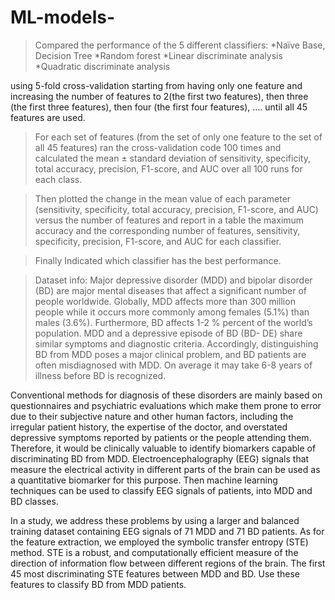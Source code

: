 # ML-models-

>Compared the performance of the 5 different classifiers: 
       *Naïve Base, Decision Tree
       *Random forest
       *Linear discriminate analysis
       *Quadratic discriminate analysis

using 5-fold cross-validation starting from having only one feature and increasing the number of features to
2(the first two features), then three (the first three features), then four (the first four features), ….
until all 45 features are used.

>For each set of features (from the set of only one feature to the set of all 45 features) ran the
cross-validation code 100 times and calculated the mean ± standard deviation of sensitivity,
specificity, total accuracy, precision, F1-score, and AUC over all 100 runs for each class.

>Then plotted the change in the mean value of each parameter (sensitivity, specificity, total accuracy,
precision, F1-score, and AUC) versus the number of features and report in a table the maximum
accuracy and the corresponding number of features, sensitivity, specificity, precision, F1-score,
and AUC for each classifier.

>Finally Indicated which classifier has the best performance.

>Dataset info:
             Major depressive disorder (MDD) and bipolar disorder (BD) are major mental diseases that
affect a significant number of people worldwide. Globally, MDD affects more than 300 million
people while it occurs more commonly among females (5.1%) than males (3.6%). Furthermore,
BD affects 1-2 % percent of the world’s population. MDD and a depressive episode of BD (BD-
DE) share similar symptoms and diagnostic criteria. Accordingly, distinguishing BD from MDD
poses a major clinical problem, and BD patients are often misdiagnosed with MDD. On average
it may take 6-8 years of illness before BD is recognized.

Conventional methods for diagnosis of these disorders are mainly based on questionnaires and
psychiatric evaluations which make them prone to error due to their subjective nature and other
human factors, including the irregular patient history, the expertise of the doctor, and overstated
depressive symptoms reported by patients or the people attending them. Therefore, it would be
clinically valuable to identify biomarkers capable of discriminating BD from MDD.
Electroencephalography (EEG) signals that measure the electrical activity in different parts of
the brain can be used as a quantitative biomarker for this purpose. Then machine learning
techniques can be used to classify EEG signals of patients, into MDD and BD classes.

In a study, we address these problems by using a larger and balanced training dataset containing
EEG signals of 71 MDD and 71 BD patients. As for the feature extraction, we employed the
symbolic transfer entropy (STE) method. STE is a robust, and computationally efficient measure
of the direction of information flow between different regions of the brain.
The first 45 most discriminating STE features between MDD and BD.
Use these features to classify BD from MDD patients.
